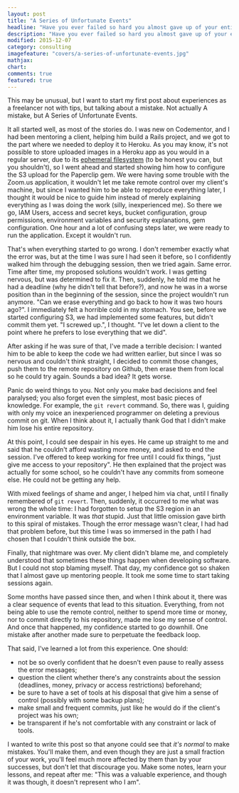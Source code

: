 ```yaml
---
layout: post
title: "A Series of Unfortunate Events"
headline: "Have you ever failed so hard you almost gave up of your entire career?"
description: "Have you ever failed so hard you almost gave up of your entire career?"
modified: 2015-12-07
category: consulting
imagefeature: "covers/a-series-of-unfortunate-events.jpg"
mathjax: 
chart: 
comments: true
featured: true
---
```


This may be unusual, but I want to start my first post about experiences as
a freelancer not with tips, but talking about a mistake. Not actually A
mistake, but A Series of Unfortunate Events.

It all started well, as most of the stories do. I was new on Codementor, and I
had been mentoring a client, helping him build a Rails project, and we got to
the part where we needed to deploy it to Heroku.  As you may know, it's not
possible to store uploaded images in a Heroku app as you would in a regular
server, due to its [ephemeral
filesystem](https://devcenter.heroku.com/articles/dynos#ephemeral-filesystem)
(to be honest you can, but you shouldn't), so I went ahead and started showing
him how to configure the S3 upload for the Paperclip gem. We were having some
trouble with the Zoom.us application, it wouldn't let me take remote control
over my client's machine, but since I wanted him to be able to reproduce
everything later, I thought it would be nice to guide him instead of merely
explaining everything as I was doing the work (silly, inexperienced me). So
there we go, IAM Users, access and secret keys, bucket configuration, group
permissions, environment variables and security explanations, gem
configuration. One hour and a lot of confusing steps later, we were ready to
run the application. Except it wouldn't run.

That's when everything started to go wrong. I don't remember exactly what the
error was, but at the time I was sure I had seen it before, so I confidently
walked him through the debugging session, then we tried again. Same error. Time
after time, my proposed solutions wouldn't work. I was getting nervous, but was
determined to fix it. Then, suddenly, he told me that he had a deadline (why he
didn't tell that before?), and now he was in a worse position than in the
beginning of the session, since the project wouldn't run anymore. "Can we erase
everything and go back to how it was two hours ago?". I immediately felt a
horrible cold in my stomach. You see, before we started configuring S3, we had
implemented some features, but didn't commit them yet. "I screwed up.", I
thought. "I've let down a client to the point where he prefers to lose
everything that we did".

After asking if he was sure of that, I've made a terrible decision: I wanted
him to be able to keep the code we had written earlier, but since I was so
nervous and couldn't think straight, I decided to commit those changes, push them
to the remote repository on Github, then erase them from local so he could try
again. Sounds a bad idea? It gets worse.

Panic do weird things to you. Not only you make bad decisions and feel
paralysed; you also forget even the simplest, most basic pieces of knowledge.
For example, the <code>git revert</code> command. So, there was I, guiding with
only my voice an inexperienced programmer on deleting a previous commit on git.
When I think about it, I actually thank God that I didn't make him lose his
entire repository.

At this point, I could see despair in his eyes. He came up straight to me and
said that he couldn't afford wasting more money, and asked to end the session.
I've offered to keep working for free until I could fix things, "just give me
access to your repository". He then explained that the project was actually for
some school, so he couldn't have any commits from someone else. He could not be
getting any help.

With mixed feelings of shame and anger, I helped him via chat, until I finally
remembered of <code>git revert</code>. Then, suddenly, it occurred to me what
was wrong the whole time: I had forgotten to setup the S3 region in an
environment variable. It was *that* stupid. Just that little omission gave
birth to this spiral of mistakes.  Though the error message wasn't clear, I had
had that problem before, but this time I was so immersed in the path I had
chosen that I couldn't think outside the box.

Finally, that nightmare was over. My client didn't blame me, and completely
understood that sometimes these things happen when developing software. But I
could not stop blaming myself. That day, my confidence got so shaken that I
almost gave up mentoring people. It took me some time to start taking sessions
again.

Some months have passed since then, and when I think about it, there was a
clear sequence of events that lead to this situation. Everything, from not
being able to use the remote control, neither to spend more time or money, nor
to commit directly to his repository, made me lose my sense of control. And
once that happened, my confidence started to go downhill. One mistake after
another made sure to perpetuate the feedback loop.

That said, I've learned a lot from this experience. One should:

* not be so overly confident that he doesn't even pause to really assess the
  error messages;
* question the client whether there's any constraints about the session
  (deadlines, money, privacy or access restrictions) beforehand;
* be sure to have a set of tools at his disposal that give him a sense of
  control (possibly with some backup plans);
* make small and frequent commits, just like he would do if the client's
  project was his own;
* be transparent if he's not comfortable with any constraint or lack of tools.

I wanted to write this post so that anyone could see that *it's normal* to make
mistakes. You'll make them, and even though they are just a small fraction of
your work, you'll feel much more affected by them than by your successes, but
don't let that discourage you. Make some notes, learn your lessons, and repeat
after me: "This was a valuable experience, and though it was though, it doesn't
represent who I am".
